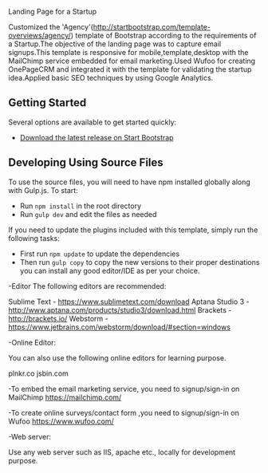 Landing Page for a Startup 

Customized the 'Agency'(http://startbootstrap.com/template-overviews/agency/) template of Bootstrap according to the requirements of a Startup.The objective of the landing page was to capture email signups.This template is responsive for mobile,template,desktop with the MailChimp service embedded for email marketing.Used Wufoo for creating OnePageCRM and integrated it with the template for validating the startup idea.Applied basic SEO techniques by using Google Analytics.

## Getting Started

Several options are available to get started quickly:
* [Download the latest release on Start Bootstrap](http://startbootstrap.com/template-overviews/agency/)


## Developing Using Source Files

To use the source files, you will need to have npm installed globally along with Gulp.js. To start:
* Run `npm install` in the root directory
* Run `gulp dev` and edit the files as needed

If you need to update the plugins included with this template, simply run the following tasks:
* First run `npm update` to update the dependencies
* Then run `gulp copy` to copy the new versions to their proper destinations
you can install any good editor/IDE as per your choice.

-Editor
The following editors are recommended:

Sublime Text - https://www.sublimetext.com/download
Aptana Studio 3 - http://www.aptana.com/products/studio3/download.html
Brackets - http://brackets.io/
Webstorm - https://www.jetbrains.com/webstorm/download/#section=windows

-Online Editor:

You can also use the following online editors for learning purpose.

plnkr.co
jsbin.com

-To embed the email marketing service, you need to signup/sign-in on MailChimp
https://mailchimp.com/

-To create online surveys/contact form ,you need to signup/sign-in on Wufoo
https://www.wufoo.com/


-Web server:

Use any web server such as IIS, apache etc., locally for development purpose.
